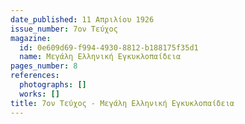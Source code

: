 ```yaml
---
date_published: 11 Απριλίου 1926
issue_number: 7ον Τεύχος
magazine:
  id: 0e609d69-f994-4930-8812-b188175f35d1
  name: Μεγάλη Ελληνική Εγκυκλοπαίδεια
pages_number: 8
references:
  photographs: []
  works: []
title: 7ον Τεύχος - Μεγάλη Ελληνική Εγκυκλοπαίδεια
---
```


